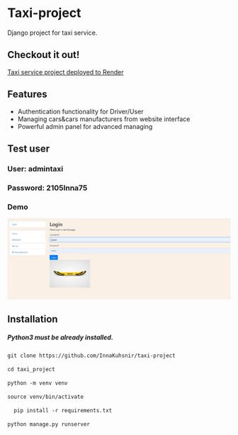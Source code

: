 #  Taxi-project
Django project for taxi service.

## Checkout it out!

[Taxi service project deployed to Render](https://taxi-project.onrender.com)

## Features

* Authentication functionality for Driver/User
* Managing cars&cars manufacturers from website interface
* Powerful admin panel for advanced managing

## Test user

### User: admintaxi

### Password: 2105Inna75


### Demo
![Taxi project](taxi_project.jpg)

## Installation
##### Python3 must be already installed.

`git clone https://github.com/InnaKuhsnir/taxi-project`

`cd taxi_project`

`python -m venv venv`

`source venv/bin/activate`

`  pip install -r requirements.txt`

`python manage.py runserver 
`